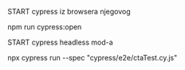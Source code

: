 START cypress iz browsera njegovog

npm run cypress:open

START cypress headless mod-a

npx cypress run --spec "cypress/e2e/ctaTest.cy.js"
